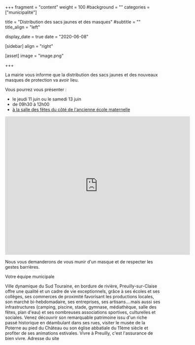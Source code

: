 +++
fragment = "content"
weight = 100
#background = ""
categories = ["municipalité"]

title = "Distribution des sacs jaunes et des masques"
#subtitle = ""
title_align = "left"

display_date = true
date = "2020-06-08"

    
[sidebar]
  align = "right"

[asset]
  image = "image.png"
  
+++

La mairie vous informe que la distribution des sacs jaunes et des nouveaux masques de protection va avoir lieu.

Vous pourrez vous présenter : 

* le jeudi 11 juin ou le samedi 13 juin
* de 09h30 à 12h00
* <a href="https://goo.gl/maps/czEfefj1uaNectzV6">à la salle des fêtes du côté de l'ancienne école maternelle</a>

<iframe src="https://www.google.com/maps/embed?pb=!4v1591632875645!6m8!1m7!1s-z7ai8q6DEcW_DxeMnx4Fw!2m2!1d46.8538066152932!2d0.9292251406269676!3f247.00079648623083!4f-2.3634162088140016!5f0.7820865974627469" width="600" height="450" frameborder="0" style="border:0;" allowfullscreen="" aria-hidden="false" tabindex="0"></iframe>

Nous vous demanderons de vous munir d'un masque et de respecter les gestes barrières.

Votre équipe municipale

Ville dynamique du Sud Touraine, en bordure de rivière, Preuilly-sur-Claise offre une qualité et un cadre de vie exceptionnels, grâce à ses écoles et ses collèges, ses commerces de proximité favorisant les productions locales, son marché bi-hebdomadaire, ses entreprises, ses artisans....mais aussi ses infrastructures (camping, piscine, stade, gymnase, médiathèque, salle des fêtes, plan d'eau) et ses nombreuses associations sportives, culturelles et sociales. Venez découvrir son remarquable patrimoine issu d'un riche passé historique en déambulant dans ses rues, visiter le musée de la Poterne au pied du Château ou son église abbatiale du 11ème siècle et profiter de ses animations estivales. Vivre à Preuilly, c'est l'assurance de bien vivre. Adresse du site
